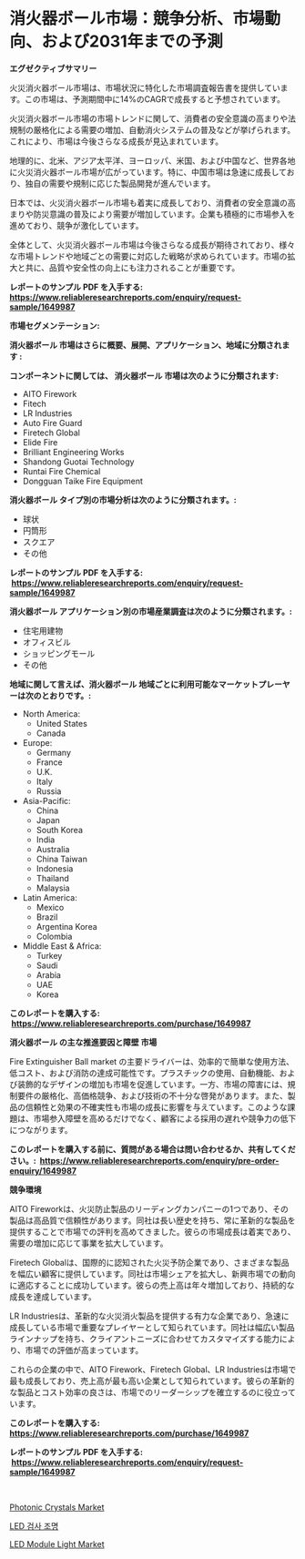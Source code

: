 <p><h1>消火器ボール市場：競争分析、市場動向、および2031年までの予測</h1></p><p><strong>エグゼクティブサマリー</strong></p>
<p><p>火災消火器ボール市場は、市場状況に特化した市場調査報告書を提供しています。この市場は、予測期間中に14%のCAGRで成長すると予想されています。</p><p>火災消火器ボール市場の市場トレンドに関して、消費者の安全意識の高まりや法規制の厳格化による需要の増加、自動消火システムの普及などが挙げられます。これにより、市場は今後さらなる成長が見込まれています。</p><p>地理的に、北米、アジア太平洋、ヨーロッパ、米国、および中国など、世界各地に火災消火器ボール市場が広がっています。特に、中国市場は急速に成長しており、独自の需要や規制に応じた製品開発が進んでいます。</p><p>日本では、火災消火器ボール市場も着実に成長しており、消費者の安全意識の高まりや防災意識の普及により需要が増加しています。企業も積極的に市場参入を進めており、競争が激化しています。</p><p>全体として、火災消火器ボール市場は今後さらなる成長が期待されており、様々な市場トレンドや地域ごとの需要に対応した戦略が求められています。市場の拡大と共に、品質や安全性の向上にも注力されることが重要です。</p></p>
<p><strong>レポートのサンプル PDF を入手する: <a href="https://www.reliableresearchreports.com/enquiry/request-sample/1649987">https://www.reliableresearchreports.com/enquiry/request-sample/1649987</a></strong></p>
<p><strong>市場セグメンテーション:</strong></p>
<p><strong> 消火器ボール 市場はさらに概要、展開、アプリケーション、地域に分類されます :</strong></p>
<p><strong>コンポーネントに関しては、 消火器ボール 市場は次のように分類されます: &nbsp;</strong></p>
<p><ul><li>AITO Firework</li><li>Fitech</li><li>LR Industries</li><li>Auto Fire Guard</li><li>Firetech Global</li><li>Elide Fire</li><li>Brilliant Engineering Works</li><li>Shandong Guotai Technology</li><li>Runtai Fire Chemical</li><li>Dongguan Taike Fire Equipment</li></ul></p>
<p><strong> 消火器ボール タイプ別の市場分析は次のように分類されます。:</strong></p>
<p><ul><li>球状</li><li>円筒形</li><li>スクエア</li><li>その他</li></ul></p>
<p><strong>レポートのサンプル PDF を入手する: &nbsp;<a href="https://www.reliableresearchreports.com/enquiry/request-sample/1649987">https://www.reliableresearchreports.com/enquiry/request-sample/1649987</a></strong></p>
<p><strong> 消火器ボール アプリケーション別の市場産業調査は次のように分類されます。:</strong></p>
<p><ul><li>住宅用建物</li><li>オフィスビル</li><li>ショッピングモール</li><li>その他</li></ul></p>
<p><strong>地域に関して言えば、消火器ボール 地域ごとに利用可能なマーケットプレーヤーは次のとおりです。:</strong></p>
<p><ul>
    <li>
        North America:
        <ul>
            <li>United States</li>
            <li>Canada</li>
        </ul>
    </li>
    <li>
        Europe:
        <ul>
            <li>Germany</li>
            <li>France</li>
            <li>U.K.</li>
            <li>Italy</li>
            <li>Russia</li>
        </ul>
    </li>
    <li>
        Asia-Pacific:
        <ul>
            <li>China</li>
            <li>Japan</li>
            <li>South Korea</li>
            <li>India</li>
            <li>Australia</li>
            <li>China Taiwan</li>
            <li>Indonesia</li>
            <li>Thailand</li>
            <li>Malaysia</li>
        </ul>
    </li>
    <li>
        Latin America:
        <ul>
            <li>Mexico</li>
            <li>Brazil</li>
            <li>Argentina Korea</li>
            <li>Colombia</li>
        </ul>
    </li>
    <li>
        Middle East & Africa:
        <ul>
            <li>Turkey</li>
            <li>Saudi</li>
            <li>Arabia</li>
            <li>UAE</li>
            <li>Korea</li>
        </ul>
    </li>
    </ul></p>
<p><strong>このレポートを購入する: &nbsp;<a href="https://www.reliableresearchreports.com/purchase/1649987">https://www.reliableresearchreports.com/purchase/1649987</a></strong></p>
<p><strong>消火器ボール の主な推進要因と障壁 市場</strong></p>
<p><p>Fire Extinguisher Ball market の主要ドライバーは、効率的で簡単な使用方法、低コスト、および消防の達成可能性です。プラスチックの使用、自動機能、および装飾的なデザインの増加も市場を促進しています。一方、市場の障害には、規制要件の厳格化、高価格競争、および技術の不十分な啓発があります。また、製品の信頼性と効果の不確実性も市場の成長に影響を与えています。このような課題は、市場参入障壁を高めるだけでなく、顧客による採用の遅れや競争力の低下につながります。</p></p>
<p><strong>このレポートを購入する前に、質問がある場合は問い合わせるか、共有してください。:&nbsp; <a href="https://www.reliableresearchreports.com/enquiry/pre-order-enquiry/1649987">https://www.reliableresearchreports.com/enquiry/pre-order-enquiry/1649987</a></strong></p>
<p><strong>競争環境</strong></p>
<p><p>AITO Fireworkは、火災防止製品のリーディングカンパニーの1つであり、その製品は高品質で信頼性があります。同社は長い歴史を持ち、常に革新的な製品を提供することで市場での評判を高めてきました。彼らの市場成長は着実であり、需要の増加に応じて事業を拡大しています。</p><p>Firetech Globalは、国際的に認知された火災予防企業であり、さまざまな製品を幅広い顧客に提供しています。同社は市場シェアを拡大し、新興市場での動向に適応することに成功しています。彼らの売上高は年々増加しており、持続的な成長を達成しています。</p><p>LR Industriesは、革新的な火災消火製品を提供する有力な企業であり、急速に成長している市場で重要なプレイヤーとして知られています。同社は幅広い製品ラインナップを持ち、クライアントニーズに合わせてカスタマイズする能力により、市場での評価が高まっています。</p><p>これらの企業の中で、AITO Firework、Firetech Global、LR Industriesは市場で最も成長しており、売上高が最も高い企業として知られています。彼らの革新的な製品とコスト効率の良さは、市場でのリーダーシップを確立するのに役立っています。</p></p>
<p><strong>このレポートを購入する: &nbsp; <a href="https://www.reliableresearchreports.com/purchase/1649987">https://www.reliableresearchreports.com/purchase/1649987</a></strong></p>
<p><strong>レポートのサンプル PDF を入手する: &nbsp;<a href="https://www.reliableresearchreports.com/enquiry/request-sample/1649987">https://www.reliableresearchreports.com/enquiry/request-sample/1649987</a></strong><strong></strong></p>
<p>&nbsp;</p>
<p><p><a href="https://github.com/lataunyatinikmelvin59ilbd0dv/Market-Research-Report-List-1/blob/main/photonic-crystals-market.md">Photonic Crystals Market</a></p><p><a href="https://github.com/CorEmtymerich56566/Market-Research-Report-List-1/blob/main/38858839254.md">LED 검사 조명</a></p><p><a href="https://github.com/pgtimber/Market-Research-Report-List-2/blob/main/led-module-light-market.md">LED Module Light Market</a></p></p>